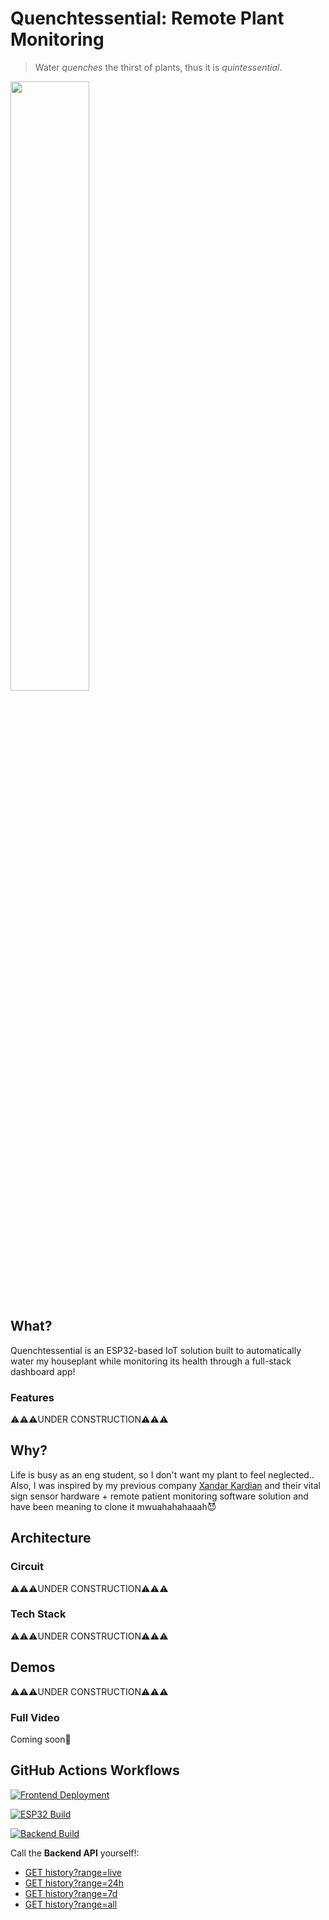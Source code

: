 # Quenchtessential: Remote Plant Monitoring

> Water _quenches_ the thirst of plants, thus it is _quintessential_.

<img src="demo/the_solution.png" width="50%">

## What?
Quenchtessential is an ESP32-based IoT solution built to automatically water my houseplant while monitoring its health through a full-stack dashboard app!

### Features
⚠️⚠️⚠️UNDER CONSTRUCTION⚠️⚠️⚠️

## Why? 
Life is busy as an eng student, so I don't want my plant to feel neglected.. Also, I was inspired by my previous company [Xandar Kardian](https://xkcorp.com/) and their vital sign sensor hardware + remote patient monitoring software solution and have been meaning to clone it mwuahahahaaah😈

## Architecture

### Circuit
⚠️⚠️⚠️UNDER CONSTRUCTION⚠️⚠️⚠️

### Tech Stack
⚠️⚠️⚠️UNDER CONSTRUCTION⚠️⚠️⚠️

## Demos
⚠️⚠️⚠️UNDER CONSTRUCTION⚠️⚠️⚠️

### Full Video
Coming soon🤫

## GitHub Actions Workflows

[![Frontend Deployment](https://github.com/leogmendoza/quenchtessential/actions/workflows/frontend-cd.yml/badge.svg)](https://github.com/leogmendoza/quenchtessential/actions/workflows/frontend-cd.yml)

[![ESP32 Build](https://github.com/leogmendoza/quenchtessential/actions/workflows/esp32-ci.yml/badge.svg)](https://github.com/leogmendoza/quenchtessential/actions/workflows/esp32-ci.yml)

[![Backend Build](https://github.com/leogmendoza/quenchtessential/actions/workflows/backend-ci.yml/badge.svg)](https://github.com/leogmendoza/quenchtessential/actions/workflows/backend-ci.yml)

Call the **Backend API** yourself!:  
- [GET history?range=live](https://quenchtessential-backend.onrender.com/history?range=live)
- [GET history?range=24h](https://quenchtessential-backend.onrender.com/history?range=24h)
- [GET history?range=7d](https://quenchtessential-backend.onrender.com/history?range=7d)
- [GET history?range=all](https://quenchtessential-backend.onrender.com/history?range=all)
